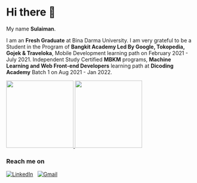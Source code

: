 # Hi there 👋

My name **Sulaiman**.

I am an **Fresh Graduate** at Bina Darma University.
I am very grateful to be a Student in the Program of **Bangkit Academy Led By Google, Tokopedia, Gojek & Traveloka**, Mobile Development learning path on February 2021 - July 2021.
Independent Study Certified **MBKM** programs, **Machine Learning and Web Front-end Developers** learning path at  **Dicoding Academy** Batch 1 on Aug 2021 - Jan 2022.

<p align="left">
<a href="https://github.com/gilangadhan">
  <img height="180em" src="https://github-readme-stats-eight-theta.vercel.app/api?username=slm17&show_icons=true&theme=algolia&include_all_commits=true&count_private=true"/>
  <img height="180em" src="https://github-readme-stats-eight-theta.vercel.app/api/top-langs/?username=slm17&layout=compact&langs_count=8&theme=algolia"/>
</a>
</p>

### Reach me on
<a href="https://www.linkedin.com/in/sulaiman-a184a5208/"><img alt="LinkedIn" src="https://img.shields.io/badge/linkedin%20-%230077B5.svg?&style=flat&logo=linkedin&logoColor=white"/></a> &nbsp;
<a href="mailto:sulaimann1704@gmail.com"><img alt="Gmail" src="https://img.shields.io/badge/Gmail-D14836?style=flat&logo=gmail&logoColor=white" /></a> &nbsp;
